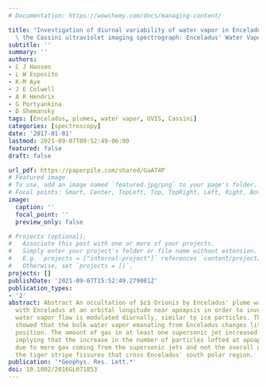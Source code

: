 ```yaml
---
# Documentation: https://wowchemy.com/docs/managing-content/

title: "Investigation of diurnal variability of water vapor in Enceladus' plume by\
  \ the Cassini ultraviolet imaging spectrograph: Enceladus' Water Vapor Plume Variability"
subtitle: ''
summary: ''
authors:
- C J Hansen
- L W Esposito
- K-M Aye
- J E Colwell
- A R Hendrix
- G Portyankina
- D Shemansky
tags: [Enceladus, plumes, water vapor, UVIS, Cassini]
categories: [spectroscopy]
date: '2017-01-01'
lastmod: 2021-09-07T09:52:49-06:00
featured: false
draft: false

url_pdf: https://paperpile.com/shared/GaA74P
# Featured image
# To use, add an image named `featured.jpg/png` to your page's folder.
# Focal points: Smart, Center, TopLeft, Top, TopRight, Left, Right, BottomLeft, Bottom, BottomRight.
image:
  caption: ''
  focal_point: ''
  preview_only: false

# Projects (optional).
#   Associate this post with one or more of your projects.
#   Simply enter your project's folder or file name without extension.
#   E.g. `projects = ["internal-project"]` references `content/project/deep-learning/index.md`.
#   Otherwise, set `projects = []`.
projects: []
publishDate: '2021-09-07T15:52:49.279081Z'
publication_types:
- '2'
abstract: Abstract An occultation of $ε$ Orionis by Enceladus' plume was observed
  with Enceladus at an orbital longitude near apoapsis in order to investigate whether
  water vapor flow is modulated diurnally, similar to ice particles. The occultation
  showed that the bulk water vapor emanating from Enceladus changes little with orbital
  position. The amount of gas in at least one supersonic jet increased significantly,
  implying that the increase in the number of particles lofted at apoapsis could be
  due to more gas coming from the supersonic jets and not the overall gas flux from
  the tiger stripe fissures that cross Enceladus' south polar region.
publication: '*Geophys. Res. Lett.*'
doi: 10.1002/2016GL071853
---
```

